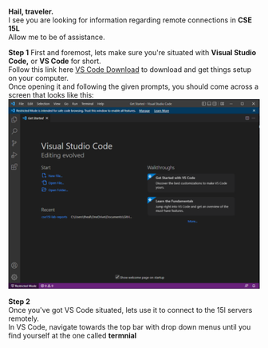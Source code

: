 **Hail, traveler.**  
I see you are looking for information regarding remote connections in **CSE 15L**  
Allow me to be of assistance.  
  
  **Step 1**
First and foremost, lets make sure you're situated with **Visual Studio Code,** or **VS Code** for short.  
Follow this link here [VS Code Download](https://code.visualstudio.com/) to download and get things setup on your computer.  
Once opening it and following the given prompts, you should come across a screen that looks like this:  
![VS Code](VSCodeImage.png)  
  
**Step 2**  
Once you've got VS Code situated, lets use it to connect to the 15l servers remotely.  
In VS Code, navigate towards the top bar with drop down menus until you find yourself at the one called **termnial**  

